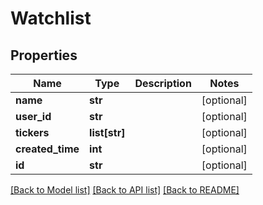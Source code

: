 # Watchlist

## Properties
Name | Type | Description | Notes
------------ | ------------- | ------------- | -------------
**name** | **str** |  | [optional] 
**user_id** | **str** |  | [optional] 
**tickers** | **list[str]** |  | [optional] 
**created_time** | **int** |  | [optional] 
**id** | **str** |  | [optional] 

[[Back to Model list]](../README.md#documentation-for-models) [[Back to API list]](../README.md#documentation-for-api-endpoints) [[Back to README]](../README.md)

